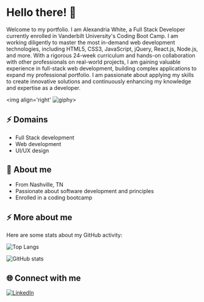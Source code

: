 # Hello there! 👋

Welcome to my portfolio. I am Alexandria White, a Full Stack Developer currently enrolled in Vanderbilt University's Coding Boot Camp. I am working diligently to master the most in-demand web development technologies, including HTML5, CSS3, JavaScript, jQuery, React.js, Node.js, and more. With a rigorous 24-week curriculum and hands-on collaboration with other professionals on real-world projects, I am gaining valuable experience in full-stack web development, building complex applications to expand my professional portfolio. I am passionate about applying my skills to create innovative solutions and continuously enhancing my knowledge and expertise as a developer.

<img align='right' ![giphy](https://user-images.githubusercontent.com/114694410/224874450-f5f5eb45-da69-402b-b05d-b1ee5b3d468f.gif)>



## ⚡ Domains

- Full Stack development
- Web development
- UI/UX design

## 🧐 About me

- From Nashville, TN
- Passionate about software development and principles
- Enrolled in a coding bootcamp

## ⚡ More about me

Here are some stats about my GitHub activity:

![Top Langs](https://github-readme-stats.vercel.app/api/top-langs/?username=alexandriawhite&layout=compact)

![GitHub stats](https://github-readme-stats.vercel.app/api?username=alexandriawhite&count_private=true&show_icons=true&theme=onedark)

## 🌐 Connect with me

<a href="https://www.linkedin.com/in/alexandria-white2/" target="_blank">
  <img src="https://img.shields.io/badge/LinkedIn-%230077B5.svg?&style=flat-square&logo=linkedin&logoColor=white" alt="LinkedIn">
</a>
